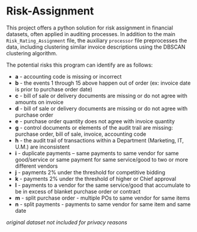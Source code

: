 # Risk-Assignment

This project offers a python solution for risk assignment in financial datasets, often applied in auditing processes. In addition to the main `Risk_Rating_Assignment` file, the auxiliary `processor` file preprocesses the data, including clustering similar invoice descriptions using the DBSCAN clustering algorithm. 

The potential risks this program can identify are as follows:
- **a** - accounting code is missing or incorrect
- **b** - the events 1 through 15 above happen out of order (ex: invoice date is prior to purchase order date)
- **c** - bill of sale or delivery documents are missing or do not agree with amounts on invoice
- **d** - bill of sale or delivery documents are missing or do not agree with purchase order
- **e** - purchase order quantity does not agree with invoice quantity
- **g** - control documents or elements of the audit trail are missing: purchase order, bill of sale, invoice, accounting code
- **h** - the audit trail of transactions within a Department (Marketing, IT, U.M.) are inconsistent
- **i** - duplicate payments – same payments to same vendor for same good/service or same payment for same service/good to two or more different vendors
- **j** - payments 2% under the threshold for competitive bidding
- **k** - payments 2% under the threshold of higher or Chief approval
- **l** - payments to a vendor for the same service/good that accumulate to be in excess of blanket purchase order or contract
- **m** - split purchase order - multiple POs to same vendor for same items
- **n** - split payments - payments to same vendor for same item and same date

*original dataset not included for privacy reasons*

